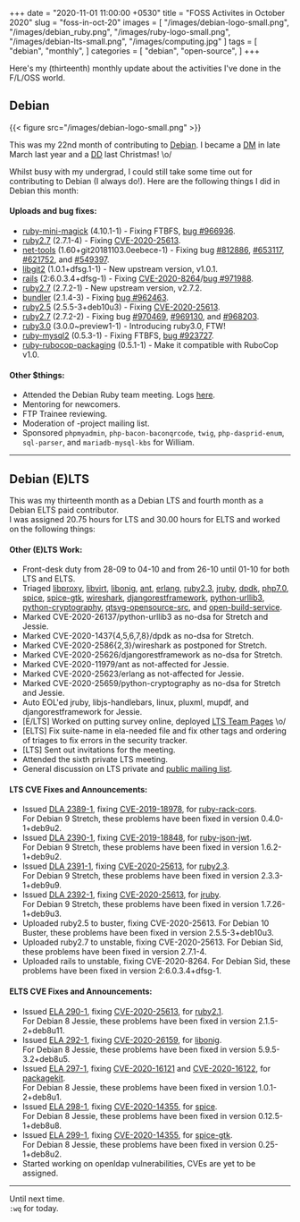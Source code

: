 +++
date = "2020-11-01 11:00:00 +0530"
title = "FOSS Activites in October 2020"
slug = "foss-in-oct-20"
images = [
    "/images/debian-logo-small.png",
    "/images/debian_ruby.png",
    "/images/ruby-logo-small.png",
    "/images/debian-lts-small.png",
    "/images/computing.jpg"
]
tags = [
    "debian",
    "monthly",
]
categories = [
    "debian",
    "open-source",
]
+++

Here's my (thirteenth) monthly update about the activities I've done in the F/L/OSS world.

## Debian
{{< figure src="/images/debian-logo-small.png" >}}

This was my 22nd month of contributing to [Debian](https://www.debian.org/).
I became a [DM](https://wiki.debian.org/DebianMaintainer) in late March last year and a [DD](https://wiki.debian.org/DebianDeveloper) last Christmas! \o/

Whilst busy with my undergrad, I could still take some time out for contributing to Debian (I always do!).
Here are the following things I did in Debian this month:

#### Uploads and bug fixes:

- [ruby-mini-magick](https://tracker.debian.org/pkg/ruby-mini-magick) (4.10.1-1) - Fixing FTBFS, [bug #966936](https://bugs.debian.org/966936).
- [ruby2.7](https://tracker.debian.org/pkg/ruby2.7) (2.7.1-4) - Fixing [CVE-2020-25613](https://security-tracker.debian.org/tracker/CVE-2020-25613).
- [net-tools](https://tracker.debian.org/pkg/net-tools) (1.60+git20181103.0eebece-1) - Fixing bug [#812886](https://bugs.debian.org/812886), [#653117](https://bugs.debian.org/653117), [#621752](https://bugs.debian.org/621752), and [#549397](https://bugs.debian.org/549397).
- [libgit2](https://tracker.debian.org/pkg/libgit2) (1.0.1+dfsg.1-1) - New upstream version, v1.0.1.
- [rails](https://tracker.debian.org/pkg/rails) (2:6.0.3.4+dfsg-1) - Fixing [CVE-2020-8264](https://security-tracker.debian.org/tracker/CVE-2020-8264)/[bug #971988](https://bugs.debian.org/971988).
- [ruby2.7](https://tracker.debian.org/pkg/ruby2.7) (2.7.2-1) - New upstream version, v2.7.2.
- [bundler](https://tracker.debian.org/pkg/bundler) (2.1.4-3) - Fixing [bug #962463](https://bugs.debian.org/962463).
- [ruby2.5](https://tracker.debian.org/pkg/ruby2.5) (2.5.5-3+deb10u3) - Fixing [CVE-2020-25613](https://security-tracker.debian.org/tracker/CVE-2020-25613).
- [ruby2.7](https://tracker.debian.org/pkg/ruby2.7) (2.7.2-2) - Fixing bug [#970469](https://bugs.debian.org/970469), [#969130](https://bugs.debian.org/969130), and [#968203](https://bugs.debian.org/968203).
- [ruby3.0](https://tracker.debian.org/pkg/ruby3.0) (3.0.0~preview1-1) - Introducing ruby3.0, FTW!
- [ruby-mysql2](https://tracker.debian.org/pkg/ruby-mysql2) (0.5.3-1) - Fixing FTBFS, [bug #923727](https://bugs.debian.org/923727).
- [ruby-rubocop-packaging](https://tracker.debian.org/pkg/ruby-rubocop-packaging) (0.5.1-1) - Make it compatible with RuboCop v1.0.

#### Other $things:

- Attended the Debian Ruby team meeting. Logs [here](http://meetbot.debian.net/debian-ruby/2020/debian-ruby.2020-10-02-16.37.html).
- Mentoring for newcomers.
- FTP Trainee reviewing.
- Moderation of -project mailing list.
- Sponsored `phpmyadmin`, `php-bacon-baconqrcode`, `twig`, `php-dasprid-enum`, `sql-parser`, and `mariadb-mysql-kbs` for William.

---

## Debian (E)LTS

This was my thirteenth month as a Debian LTS and fourth month as a Debian ELTS paid contributor.  
I was assigned 20.75 hours for LTS and 30.00 hours for ELTS and worked on the following things:  

#### Other (E)LTS Work:

- Front-desk duty from 28-09 to 04-10 and from 26-10 until 01-10 for both LTS and ELTS.
- Triaged [libproxy](https://tracker.debian.org/pkg/libproxy),
[libvirt](https://tracker.debian.org/pkg/libvirt),
[libonig](https://tracker.debian.org/pkg/libonig),
[ant](https://tracker.debian.org/pkg/ant),
[erlang](https://tracker.debian.org/pkg/erlang),
[ruby2.3](https://tracker.debian.org/pkg/ruby2.3),
[jruby](https://tracker.debian.org/pkg/jruby),
[dpdk](https://tracker.debian.org/pkg/dpdk),
[php7.0](https://tracker.debian.org/pkg/php7.0),
[spice](https://tracker.debian.org/pkg/spice),
[spice-gtk](https://tracker.debian.org/pkg/spice-gtk),
[wireshark](https://tracker.debian.org/pkg/wireshark),
[djangorestframework](https://tracker.debian.org/pkg/djangorestframework),
[python-urllib3](https://tracker.debian.org/pkg/python-urllib3),
[python-cryptography](https://tracker.debian.org/pkg/python-cryptography),
[qtsvg-opensource-src](https://tracker.debian.org/pkg/qtsvg-opensource-src), and
[open-build-service](https://tracker.debian.org/pkg/open-build-service).
- Marked CVE-2020-26137/python-urllib3 as no-dsa for Stretch and Jessie.
- Marked CVE-2020-1437{4,5,6,7,8}/dpdk as no-dsa for Stretch.
- Marked CVE-2020-2586{2,3}/wireshark as postponed for Stretch.
- Marked CVE-2020-25626/djangorestframework as no-dsa for Stretch.
- Marked CVE-2020-11979/ant as not-affected for Jessie.
- Marked CVE-2020-25623/erlang as not-affected for Jessie.
- Marked CVE-2020-25659/python-cryptography as no-dsa for Stretch and Jessie.
- Auto EOL'ed jruby, libjs-handlebars, linux, pluxml, mupdf, and djangorestframework for Jessie.
- [E/LTS] Worked on putting survey online, deployed [LTS Team Pages](https://lts-team.pages.debian.net/) \o/
- [ELTS] Fix suite-name in ela-needed file and fix other tags and ordering of triages to fix errors in the security tracker.
- [LTS] Sent out invitations for the meeting.
- Attended the sixth private LTS meeting.
- General discussion on LTS private and [public mailing list](https://lists.debian.org/debian-lts/2020/10/threads.html).

#### LTS CVE Fixes and Announcements:

- Issued [DLA 2389-1](https://lists.debian.org/debian-lts-announce/2020/10/msg00000.html), fixing [CVE-2019-18978](https://security-tracker.debian.org/tracker/CVE-2019-18978), for [ruby-rack-cors](https://tracker.debian.org/pkg/ruby-rack-cors).  
  For Debian 9 Stretch, these problems have been fixed in version 0.4.0-1+deb9u2.
- Issued [DLA 2390-1](https://lists.debian.org/debian-lts-announce/2020/10/msg00001.html), fixing [CVE-2019-18848](https://security-tracker.debian.org/tracker/CVE-2019-18848), for [ruby-json-jwt](https://tracker.debian.org/pkg/ruby-json-jwt).  
  For Debian 9 Stretch, these problems have been fixed in version 1.6.2-1+deb9u2.
- Issued [DLA 2391-1](https://lists.debian.org/debian-lts-announce/2020/10/msg00002.html), fixing [CVE-2020-25613](https://security-tracker.debian.org/tracker/CVE-2020-25613), for [ruby2.3](https://tracker.debian.org/pkg/ruby2.3).  
  For Debian 9 Stretch, these problems have been fixed in version 2.3.3-1+deb9u9.
- Issued [DLA 2392-1](https://lists.debian.org/debian-lts-announce/2020/10/msg00003.html), fixing [CVE-2020-25613](https://security-tracker.debian.org/tracker/CVE-2020-25613), for [jruby](https://tracker.debian.org/pkg/jruby).  
  For Debian 9 Stretch, these problems have been fixed in version 1.7.26-1+deb9u3.
- Uploaded ruby2.5 to buster, fixing CVE-2020-25613.
  For Debian 10 Buster, these problems have been fixed in version 2.5.5-3+deb10u3.
- Uploaded ruby2.7 to unstable, fixing CVE-2020-25613.
  For Debian Sid, these problems have been fixed in version 2.7.1-4.
- Uploaded rails to unstable, fixing CVE-2020-8264.
  For Debian Sid, these problems have been fixed in version 2:6.0.3.4+dfsg-1.

#### ELTS CVE Fixes and Announcements:

- Issued [ELA 290-1](https://deb.freexian.com/extended-lts/updates/ela-290-1-ruby2.1/), fixing [CVE-2020-25613](https://security-tracker.debian.org/tracker/CVE-2020-25613), for [ruby2.1](https://tracker.debian.org/pkg/ruby2.1).  
  For Debian 8 Jessie, these problems have been fixed in version 2.1.5-2+deb8u11.
- Issued [ELA 292-1](https://deb.freexian.com/extended-lts/updates/ela-292-1-libonig/), fixing [CVE-2020-26159](https://security-tracker.debian.org/tracker/CVE-2020-26159), for [libonig](https://tracker.debian.org/pkg/libonig).  
  For Debian 8 Jessie, these problems have been fixed in version 5.9.5-3.2+deb8u5.
- Issued [ELA 297-1](https://deb.freexian.com/extended-lts/updates/ela-297-1-packagekit/), fixing [CVE-2020-16121](https://security-tracker.debian.org/tracker/CVE-2020-16121) and [CVE-2020-16122](https://security-tracker.debian.org/tracker/CVE-2020-16122), for [packagekit](https://tracker.debian.org/pkg/packagekit).  
  For Debian 8 Jessie, these problems have been fixed in version 1.0.1-2+deb8u1.
- Issued [ELA 298-1](https://deb.freexian.com/extended-lts/updates/ela-298-1-spice/), fixing [CVE-2020-14355](https://security-tracker.debian.org/tracker/CVE-2020-14355), for [spice](https://tracker.debian.org/pkg/spice).  
  For Debian 8 Jessie, these problems have been fixed in version 0.12.5-1+deb8u8.
- Issued [ELA 299-1](https://deb.freexian.com/extended-lts/updates/ela-299-1-spice-gtk/), fixing [CVE-2020-14355](https://security-tracker.debian.org/tracker/CVE-2020-14355), for [spice-gtk](https://tracker.debian.org/pkg/spice-gtk).  
  For Debian 8 Jessie, these problems have been fixed in version 0.25-1+deb8u2.
- Started working on openldap vulnerabilities, CVEs are yet to be assigned.

---

Until next time.  
`:wq` for today.
